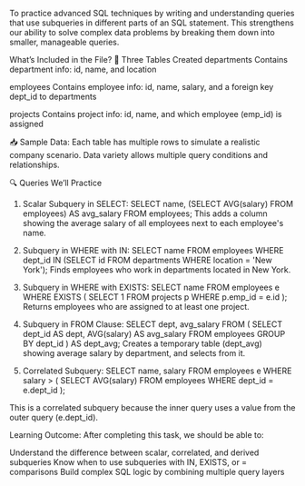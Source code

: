 To practice advanced SQL techniques by writing and understanding queries that use subqueries in different parts of an SQL statement. This strengthens our ability to solve complex data problems by breaking them down into smaller, manageable queries.

What’s Included in the File?
🔹 Three Tables Created
departments
Contains department info: id, name, and location

employees
Contains employee info: id, name, salary, and a foreign key dept_id to departments

projects
Contains project info: id, name, and which employee (emp_id) is assigned

📥 Sample Data:
Each table has multiple rows to simulate a realistic company scenario.
Data variety allows multiple query conditions and relationships.

🔍 Queries We’ll Practice
1. Scalar Subquery in SELECT:
SELECT name,
       (SELECT AVG(salary) FROM employees) AS avg_salary
FROM employees;
This adds a column showing the average salary of all employees next to each employee's name.

2. Subquery in WHERE with IN:
SELECT name FROM employees
WHERE dept_id IN (SELECT id FROM departments WHERE location = 'New York');
Finds employees who work in departments located in New York.

3. Subquery in WHERE with EXISTS:
SELECT name FROM employees e
WHERE EXISTS (
    SELECT 1 FROM projects p WHERE p.emp_id = e.id
);
Returns employees who are assigned to at least one project.

4. Subquery in FROM Clause:
SELECT dept, avg_salary FROM (
    SELECT dept_id AS dept, AVG(salary) AS avg_salary
    FROM employees
    GROUP BY dept_id
) AS dept_avg;
Creates a temporary table (dept_avg) showing average salary by department, and selects from it.

5. Correlated Subquery:
SELECT name, salary FROM employees e
WHERE salary > (
    SELECT AVG(salary) FROM employees WHERE dept_id = e.dept_id
);

This is a correlated subquery because the inner query uses a value from the outer query (e.dept_id).

Learning Outcome:
After completing this task, we should be able to:

Understand the difference between scalar, correlated, and derived subqueries
Know when to use subqueries with IN, EXISTS, or = comparisons
Build complex SQL logic by combining multiple query layers
